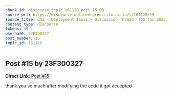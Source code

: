 ```yaml
---
chunk_id: discourse_topic_161120_post_15_00
source_url: https://discourse.onlinedegree.iitm.ac.in/t/161120/15
source_title: GA2 - Deployment Tools - Discussion Thread [TDS Jan 2025]
content_type: discourse
tokens: 49
username: 23F300327
post_number: 15
topic_id: 161120
---
```


## Post #15 by 23F300327

**Direct Link**: [Post #15](https://discourse.onlinedegree.iitm.ac.in/t/161120/15)

thank you so much after modifying the code it got accepted
